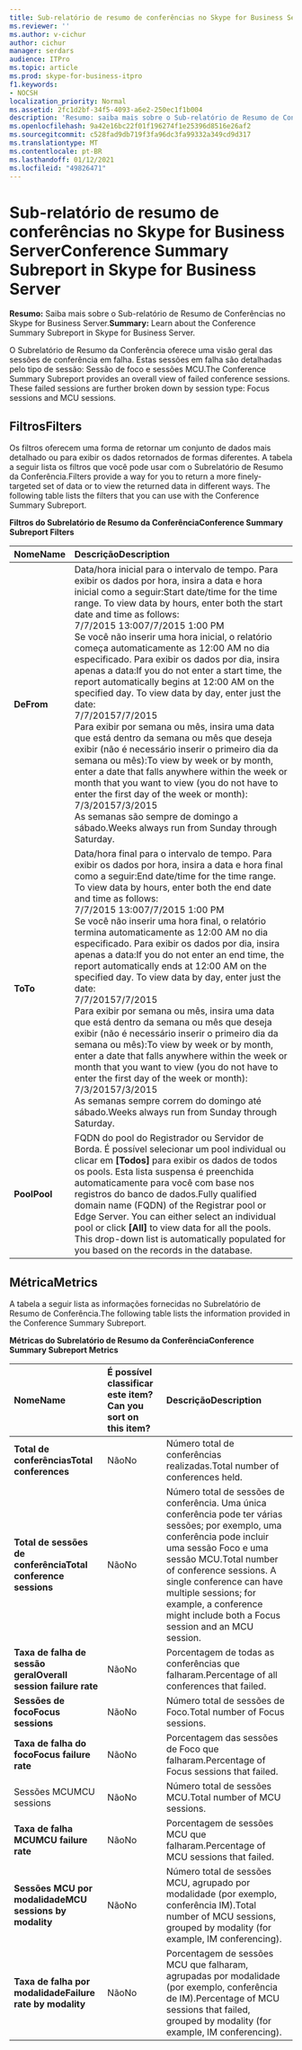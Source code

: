 ```yaml
---
title: Sub-relatório de resumo de conferências no Skype for Business Server
ms.reviewer: ''
ms.author: v-cichur
author: cichur
manager: serdars
audience: ITPro
ms.topic: article
ms.prod: skype-for-business-itpro
f1.keywords:
- NOCSH
localization_priority: Normal
ms.assetid: 2fc1d2bf-34f5-4093-a6e2-250ec1f1b004
description: 'Resumo: saiba mais sobre o Sub-relatório de Resumo de Conferências no Skype for Business Server.'
ms.openlocfilehash: 9a42e16bc22f01f196274f1e25396d8516e26af2
ms.sourcegitcommit: c528fad9db719f3fa96dc3fa99332a349cd9d317
ms.translationtype: MT
ms.contentlocale: pt-BR
ms.lasthandoff: 01/12/2021
ms.locfileid: "49826471"
---
```

# <a name="conference-summary-subreport-in-skype-for-business-server"></a><span data-ttu-id="c55fb-103">Sub-relatório de resumo de conferências no Skype for Business Server</span><span class="sxs-lookup"><span data-stu-id="c55fb-103">Conference Summary Subreport in Skype for Business Server</span></span>
 
<span data-ttu-id="c55fb-104">**Resumo:** Saiba mais sobre o Sub-relatório de Resumo de Conferências no Skype for Business Server.</span><span class="sxs-lookup"><span data-stu-id="c55fb-104">**Summary:** Learn about the Conference Summary Subreport in Skype for Business Server.</span></span>
  
<span data-ttu-id="c55fb-p101">O Subrelatório de Resumo da Conferência oferece uma visão geral das sessões de conferência em falha. Estas sessões em falha são detalhadas pelo tipo de sessão: Sessão de foco e sessões MCU.</span><span class="sxs-lookup"><span data-stu-id="c55fb-p101">The Conference Summary Subreport provides an overall view of failed conference sessions. These failed sessions are further broken down by session type: Focus sessions and MCU sessions.</span></span>
  
## <a name="filters"></a><span data-ttu-id="c55fb-107">Filtros</span><span class="sxs-lookup"><span data-stu-id="c55fb-107">Filters</span></span>

<span data-ttu-id="c55fb-p102">Os filtros oferecem uma forma de retornar um conjunto de dados mais detalhado ou para exibir os dados retornados de formas diferentes. A tabela a seguir lista os filtros que você pode usar com o Subrelatório de Resumo da Conferência.</span><span class="sxs-lookup"><span data-stu-id="c55fb-p102">Filters provide a way for you to return a more finely-targeted set of data or to view the returned data in different ways. The following table lists the filters that you can use with the Conference Summary Subreport.</span></span>
  
<span data-ttu-id="c55fb-110">**Filtros do Subrelatório de Resumo da Conferência**</span><span class="sxs-lookup"><span data-stu-id="c55fb-110">**Conference Summary Subreport Filters**</span></span>

|<span data-ttu-id="c55fb-111">**Nome**</span><span class="sxs-lookup"><span data-stu-id="c55fb-111">**Name**</span></span>|<span data-ttu-id="c55fb-112">**Descrição**</span><span class="sxs-lookup"><span data-stu-id="c55fb-112">**Description**</span></span>|
|:-----|:-----|
|<span data-ttu-id="c55fb-113">**De**</span><span class="sxs-lookup"><span data-stu-id="c55fb-113">**From**</span></span> <br/> |<span data-ttu-id="c55fb-p103">Data/hora inicial para o intervalo de tempo. Para exibir os dados por hora, insira a data e hora inicial como a seguir:</span><span class="sxs-lookup"><span data-stu-id="c55fb-p103">Start date/time for the time range. To view data by hours, enter both the start date and time as follows:</span></span>  <br/> <span data-ttu-id="c55fb-116">7/7/2015 13:00</span><span class="sxs-lookup"><span data-stu-id="c55fb-116">7/7/2015 1:00 PM</span></span>  <br/> <span data-ttu-id="c55fb-p104">Se você não inserir uma hora inicial, o relatório começa automaticamente as 12:00 AM no dia especificado. Para exibir os dados por dia, insira apenas a data:</span><span class="sxs-lookup"><span data-stu-id="c55fb-p104">If you do not enter a start time, the report automatically begins at 12:00 AM on the specified day. To view data by day, enter just the date:</span></span>  <br/> <span data-ttu-id="c55fb-119">7/7/2015</span><span class="sxs-lookup"><span data-stu-id="c55fb-119">7/7/2015</span></span>  <br/> <span data-ttu-id="c55fb-120">Para exibir por semana ou mês, insira uma data que está dentro da semana ou mês que deseja exibir (não é necessário inserir o primeiro dia da semana ou mês):</span><span class="sxs-lookup"><span data-stu-id="c55fb-120">To view by week or by month, enter a date that falls anywhere within the week or month that you want to view (you do not have to enter the first day of the week or month):</span></span>  <br/> <span data-ttu-id="c55fb-121">7/3/2015</span><span class="sxs-lookup"><span data-stu-id="c55fb-121">7/3/2015</span></span>  <br/> <span data-ttu-id="c55fb-122">As semanas são sempre de domingo a sábado.</span><span class="sxs-lookup"><span data-stu-id="c55fb-122">Weeks always run from Sunday through Saturday.</span></span>  <br/> |
|<span data-ttu-id="c55fb-123">**To**</span><span class="sxs-lookup"><span data-stu-id="c55fb-123">**To**</span></span> <br/> |<span data-ttu-id="c55fb-p105">Data/hora final para o intervalo de tempo. Para exibir os dados por hora, insira a data e hora final como a seguir:</span><span class="sxs-lookup"><span data-stu-id="c55fb-p105">End date/time for the time range. To view data by hours, enter both the end date and time as follows:</span></span>  <br/> <span data-ttu-id="c55fb-126">7/7/2015 13:00</span><span class="sxs-lookup"><span data-stu-id="c55fb-126">7/7/2015 1:00 PM</span></span>  <br/> <span data-ttu-id="c55fb-p106">Se você não inserir uma hora final, o relatório termina automaticamente as 12:00 AM no dia especificado. Para exibir os dados por dia, insira apenas a data:</span><span class="sxs-lookup"><span data-stu-id="c55fb-p106">If you do not enter an end time, the report automatically ends at 12:00 AM on the specified day. To view data by day, enter just the date:</span></span>  <br/> <span data-ttu-id="c55fb-129">7/7/2015</span><span class="sxs-lookup"><span data-stu-id="c55fb-129">7/7/2015</span></span>  <br/> <span data-ttu-id="c55fb-130">Para exibir por semana ou mês, insira uma data que está dentro da semana ou mês que deseja exibir (não é necessário inserir o primeiro dia da semana ou mês):</span><span class="sxs-lookup"><span data-stu-id="c55fb-130">To view by week or by month, enter a date that falls anywhere within the week or month that you want to view (you do not have to enter the first day of the week or month):</span></span>  <br/> <span data-ttu-id="c55fb-131">7/3/2015</span><span class="sxs-lookup"><span data-stu-id="c55fb-131">7/3/2015</span></span>  <br/> <span data-ttu-id="c55fb-132">As semanas sempre correm do domingo até sábado.</span><span class="sxs-lookup"><span data-stu-id="c55fb-132">Weeks always run from Sunday through Saturday.</span></span>  <br/> |
|<span data-ttu-id="c55fb-133">**Pool**</span><span class="sxs-lookup"><span data-stu-id="c55fb-133">**Pool**</span></span> <br/> |<span data-ttu-id="c55fb-p107">FQDN do pool do Registrador ou Servidor de Borda. É possível selecionar um pool individual ou clicar em **[Todos]** para exibir os dados de todos os pools. Esta lista suspensa é preenchida automaticamente para você com base nos registros do banco de dados.</span><span class="sxs-lookup"><span data-stu-id="c55fb-p107">Fully qualified domain name (FQDN) of the Registrar pool or Edge Server. You can either select an individual pool or click **[All]** to view data for all the pools. This drop-down list is automatically populated for you based on the records in the database. </span></span><br/> |
   
## <a name="metrics"></a><span data-ttu-id="c55fb-137">Métrica</span><span class="sxs-lookup"><span data-stu-id="c55fb-137">Metrics</span></span>

<span data-ttu-id="c55fb-138">A tabela a seguir lista as informações fornecidas no Subrelatório de Resumo de Conferência.</span><span class="sxs-lookup"><span data-stu-id="c55fb-138">The following table lists the information provided in the Conference Summary Subreport.</span></span>
  
<span data-ttu-id="c55fb-139">**Métricas do Subrelatório de Resumo da Conferência**</span><span class="sxs-lookup"><span data-stu-id="c55fb-139">**Conference Summary Subreport Metrics**</span></span>

|<span data-ttu-id="c55fb-140">**Nome**</span><span class="sxs-lookup"><span data-stu-id="c55fb-140">**Name**</span></span>|<span data-ttu-id="c55fb-141">**É possível classificar este item?**</span><span class="sxs-lookup"><span data-stu-id="c55fb-141">**Can you sort on this item?**</span></span>|<span data-ttu-id="c55fb-142">**Descrição**</span><span class="sxs-lookup"><span data-stu-id="c55fb-142">**Description**</span></span>|
|:-----|:-----|:-----|
|<span data-ttu-id="c55fb-143">**Total de conferências**</span><span class="sxs-lookup"><span data-stu-id="c55fb-143">**Total conferences**</span></span> <br/> |<span data-ttu-id="c55fb-144">Não</span><span class="sxs-lookup"><span data-stu-id="c55fb-144">No</span></span>  <br/> |<span data-ttu-id="c55fb-145">Número total de conferências realizadas.</span><span class="sxs-lookup"><span data-stu-id="c55fb-145">Total number of conferences held.</span></span>  <br/> |
|<span data-ttu-id="c55fb-146">**Total de sessões de conferência**</span><span class="sxs-lookup"><span data-stu-id="c55fb-146">**Total conference sessions**</span></span> <br/> |<span data-ttu-id="c55fb-147">Não</span><span class="sxs-lookup"><span data-stu-id="c55fb-147">No</span></span>  <br/> |<span data-ttu-id="c55fb-p108">Número total de sessões de conferência. Uma única conferência pode ter várias sessões; por exemplo, uma conferência pode incluir uma sessão Foco e uma sessão MCU.</span><span class="sxs-lookup"><span data-stu-id="c55fb-p108">Total number of conference sessions. A single conference can have multiple sessions; for example, a conference might include both a Focus session and an MCU session.</span></span>  <br/> |
|<span data-ttu-id="c55fb-150">**Taxa de falha de sessão geral**</span><span class="sxs-lookup"><span data-stu-id="c55fb-150">**Overall session failure rate**</span></span> <br/> |<span data-ttu-id="c55fb-151">Não</span><span class="sxs-lookup"><span data-stu-id="c55fb-151">No</span></span>  <br/> |<span data-ttu-id="c55fb-152">Porcentagem de todas as conferências que falharam.</span><span class="sxs-lookup"><span data-stu-id="c55fb-152">Percentage of all conferences that failed.</span></span>  <br/> |
|<span data-ttu-id="c55fb-153">**Sessões de foco**</span><span class="sxs-lookup"><span data-stu-id="c55fb-153">**Focus sessions**</span></span> <br/> |<span data-ttu-id="c55fb-154">Não</span><span class="sxs-lookup"><span data-stu-id="c55fb-154">No</span></span>  <br/> |<span data-ttu-id="c55fb-155">Número total de sessões de Foco.</span><span class="sxs-lookup"><span data-stu-id="c55fb-155">Total number of Focus sessions.</span></span>  <br/> |
|<span data-ttu-id="c55fb-156">**Taxa de falha do foco**</span><span class="sxs-lookup"><span data-stu-id="c55fb-156">**Focus failure rate**</span></span> <br/> |<span data-ttu-id="c55fb-157">Não</span><span class="sxs-lookup"><span data-stu-id="c55fb-157">No</span></span>  <br/> |<span data-ttu-id="c55fb-158">Porcentagem das sessões de Foco que falharam.</span><span class="sxs-lookup"><span data-stu-id="c55fb-158">Percentage of Focus sessions that failed.</span></span>  <br/> |
|<span data-ttu-id="c55fb-159">Sessões MCU</span><span class="sxs-lookup"><span data-stu-id="c55fb-159">MCU sessions</span></span>  <br/> |<span data-ttu-id="c55fb-160">Não</span><span class="sxs-lookup"><span data-stu-id="c55fb-160">No</span></span>  <br/> |<span data-ttu-id="c55fb-161">Número total de sessões MCU.</span><span class="sxs-lookup"><span data-stu-id="c55fb-161">Total number of MCU sessions.</span></span>  <br/> |
|<span data-ttu-id="c55fb-162">**Taxa de falha MCU**</span><span class="sxs-lookup"><span data-stu-id="c55fb-162">**MCU failure rate**</span></span> <br/> |<span data-ttu-id="c55fb-163">Não</span><span class="sxs-lookup"><span data-stu-id="c55fb-163">No</span></span>  <br/> |<span data-ttu-id="c55fb-164">Porcentagem de sessões MCU que falharam.</span><span class="sxs-lookup"><span data-stu-id="c55fb-164">Percentage of MCU sessions that failed.</span></span>  <br/> |
|<span data-ttu-id="c55fb-165">**Sessões MCU por modalidade**</span><span class="sxs-lookup"><span data-stu-id="c55fb-165">**MCU sessions by modality**</span></span> <br/> |<span data-ttu-id="c55fb-166">Não</span><span class="sxs-lookup"><span data-stu-id="c55fb-166">No</span></span>  <br/> |<span data-ttu-id="c55fb-167">Número total de sessões MCU, agrupado por modalidade (por exemplo, conferência IM).</span><span class="sxs-lookup"><span data-stu-id="c55fb-167">Total number of MCU sessions, grouped by modality (for example, IM conferencing).</span></span>  <br/> |
|<span data-ttu-id="c55fb-168">**Taxa de falha por modalidade**</span><span class="sxs-lookup"><span data-stu-id="c55fb-168">**Failure rate by modality**</span></span> <br/> |<span data-ttu-id="c55fb-169">Não</span><span class="sxs-lookup"><span data-stu-id="c55fb-169">No</span></span>  <br/> |<span data-ttu-id="c55fb-170">Porcentagem de sessões MCU que falharam, agrupadas por modalidade (por exemplo, conferência de IM).</span><span class="sxs-lookup"><span data-stu-id="c55fb-170">Percentage of MCU sessions that failed, grouped by modality (for example, IM conferencing).</span></span>  <br/> |
   

